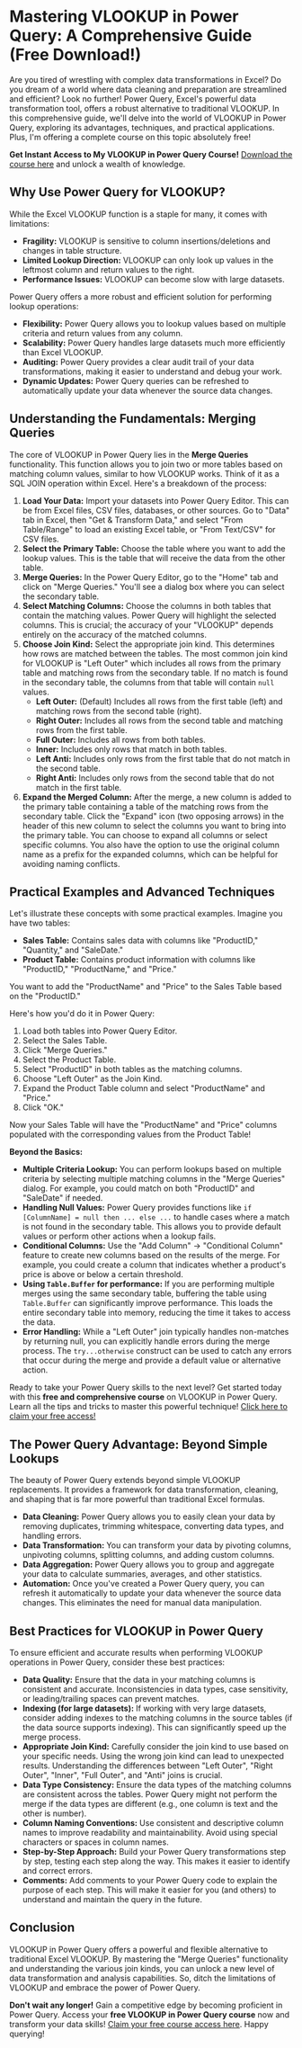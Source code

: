 # Mastering VLOOKUP in Power Query: A Comprehensive Guide (Free Download!)

Are you tired of wrestling with complex data transformations in Excel? Do you dream of a world where data cleaning and preparation are streamlined and efficient? Look no further! Power Query, Excel's powerful data transformation tool, offers a robust alternative to traditional VLOOKUP. In this comprehensive guide, we'll delve into the world of VLOOKUP in Power Query, exploring its advantages, techniques, and practical applications. Plus, I'm offering a complete course on this topic absolutely free!

**Get Instant Access to My VLOOKUP in Power Query Course!** [Download the course here](https://udemywork.com/vlookup-in-powerquery) and unlock a wealth of knowledge.

## Why Use Power Query for VLOOKUP?

While the Excel VLOOKUP function is a staple for many, it comes with limitations:

*   **Fragility:** VLOOKUP is sensitive to column insertions/deletions and changes in table structure.
*   **Limited Lookup Direction:** VLOOKUP can only look up values in the leftmost column and return values to the right.
*   **Performance Issues:** VLOOKUP can become slow with large datasets.

Power Query offers a more robust and efficient solution for performing lookup operations:

*   **Flexibility:** Power Query allows you to lookup values based on multiple criteria and return values from any column.
*   **Scalability:** Power Query handles large datasets much more efficiently than Excel VLOOKUP.
*   **Auditing:** Power Query provides a clear audit trail of your data transformations, making it easier to understand and debug your work.
*   **Dynamic Updates:** Power Query queries can be refreshed to automatically update your data whenever the source data changes.

## Understanding the Fundamentals: Merging Queries

The core of VLOOKUP in Power Query lies in the **Merge Queries** functionality.  This function allows you to join two or more tables based on matching column values, similar to how VLOOKUP works. Think of it as a SQL JOIN operation within Excel. Here's a breakdown of the process:

1.  **Load Your Data:**  Import your datasets into Power Query Editor.  This can be from Excel files, CSV files, databases, or other sources.  Go to "Data" tab in Excel, then "Get & Transform Data," and select "From Table/Range" to load an existing Excel table, or "From Text/CSV" for CSV files.
2.  **Select the Primary Table:** Choose the table where you want to add the lookup values. This is the table that will receive the data from the other table.
3.  **Merge Queries:** In the Power Query Editor, go to the "Home" tab and click on "Merge Queries." You'll see a dialog box where you can select the secondary table.
4.  **Select Matching Columns:** Choose the columns in both tables that contain the matching values.  Power Query will highlight the selected columns.  This is crucial; the accuracy of your "VLOOKUP" depends entirely on the accuracy of the matched columns.
5.  **Choose Join Kind:** Select the appropriate join kind.  This determines how rows are matched between the tables.  The most common join kind for VLOOKUP is "Left Outer" which includes all rows from the primary table and matching rows from the secondary table. If no match is found in the secondary table, the columns from that table will contain `null` values.
    *   **Left Outer:** (Default) Includes all rows from the first table (left) and matching rows from the second table (right).
    *   **Right Outer:** Includes all rows from the second table and matching rows from the first table.
    *   **Full Outer:** Includes all rows from both tables.
    *   **Inner:** Includes only rows that match in both tables.
    *   **Left Anti:** Includes only rows from the first table that do not match in the second table.
    *   **Right Anti:** Includes only rows from the second table that do not match in the first table.
6.  **Expand the Merged Column:** After the merge, a new column is added to the primary table containing a table of the matching rows from the secondary table. Click the "Expand" icon (two opposing arrows) in the header of this new column to select the columns you want to bring into the primary table.  You can choose to expand all columns or select specific columns. You also have the option to use the original column name as a prefix for the expanded columns, which can be helpful for avoiding naming conflicts.

## Practical Examples and Advanced Techniques

Let's illustrate these concepts with some practical examples. Imagine you have two tables:

*   **Sales Table:** Contains sales data with columns like "ProductID," "Quantity," and "SaleDate."
*   **Product Table:** Contains product information with columns like "ProductID," "ProductName," and "Price."

You want to add the "ProductName" and "Price" to the Sales Table based on the "ProductID."

Here's how you'd do it in Power Query:

1.  Load both tables into Power Query Editor.
2.  Select the Sales Table.
3.  Click "Merge Queries."
4.  Select the Product Table.
5.  Select "ProductID" in both tables as the matching columns.
6.  Choose "Left Outer" as the Join Kind.
7.  Expand the Product Table column and select "ProductName" and "Price."
8.  Click "OK."

Now your Sales Table will have the "ProductName" and "Price" columns populated with the corresponding values from the Product Table!

**Beyond the Basics:**

*   **Multiple Criteria Lookup:** You can perform lookups based on multiple criteria by selecting multiple matching columns in the "Merge Queries" dialog. For example, you could match on both "ProductID" and "SaleDate" if needed.
*   **Handling Null Values:** Power Query provides functions like `if [ColumnName] = null then ... else ...` to handle cases where a match is not found in the secondary table. This allows you to provide default values or perform other actions when a lookup fails.
*   **Conditional Columns:**  Use the "Add Column" -> "Conditional Column" feature to create new columns based on the results of the merge.  For example, you could create a column that indicates whether a product's price is above or below a certain threshold.
*   **Using `Table.Buffer` for performance:** If you are performing multiple merges using the same secondary table, buffering the table using `Table.Buffer` can significantly improve performance. This loads the entire secondary table into memory, reducing the time it takes to access the data.
*   **Error Handling:** While a "Left Outer" join typically handles non-matches by returning null, you can explicitly handle errors during the merge process. The `try...otherwise` construct can be used to catch any errors that occur during the merge and provide a default value or alternative action.

Ready to take your Power Query skills to the next level? Get started today with this **free and comprehensive course** on VLOOKUP in Power Query. Learn all the tips and tricks to master this powerful technique! [Click here to claim your free access!](https://udemywork.com/vlookup-in-powerquery)

## The Power Query Advantage: Beyond Simple Lookups

The beauty of Power Query extends beyond simple VLOOKUP replacements. It provides a framework for data transformation, cleaning, and shaping that is far more powerful than traditional Excel formulas.

*   **Data Cleaning:** Power Query allows you to easily clean your data by removing duplicates, trimming whitespace, converting data types, and handling errors.
*   **Data Transformation:**  You can transform your data by pivoting columns, unpivoting columns, splitting columns, and adding custom columns.
*   **Data Aggregation:** Power Query allows you to group and aggregate your data to calculate summaries, averages, and other statistics.
*   **Automation:** Once you've created a Power Query query, you can refresh it automatically to update your data whenever the source data changes. This eliminates the need for manual data manipulation.

##  Best Practices for VLOOKUP in Power Query

To ensure efficient and accurate results when performing VLOOKUP operations in Power Query, consider these best practices:

*   **Data Quality:**  Ensure that the data in your matching columns is consistent and accurate.  Inconsistencies in data types, case sensitivity, or leading/trailing spaces can prevent matches.
*   **Indexing (for large datasets):** If working with very large datasets, consider adding indexes to the matching columns in the source tables (if the data source supports indexing).  This can significantly speed up the merge process.
*   **Appropriate Join Kind:** Carefully consider the join kind to use based on your specific needs.  Using the wrong join kind can lead to unexpected results.  Understanding the differences between "Left Outer", "Right Outer", "Inner", "Full Outer", and "Anti" joins is crucial.
*   **Data Type Consistency:** Ensure the data types of the matching columns are consistent across the tables. Power Query might not perform the merge if the data types are different (e.g., one column is text and the other is number).
*   **Column Naming Conventions:** Use consistent and descriptive column names to improve readability and maintainability. Avoid using special characters or spaces in column names.
*   **Step-by-Step Approach:** Build your Power Query transformations step by step, testing each step along the way. This makes it easier to identify and correct errors.
*   **Comments:** Add comments to your Power Query code to explain the purpose of each step. This will make it easier for you (and others) to understand and maintain the query in the future.

## Conclusion

VLOOKUP in Power Query offers a powerful and flexible alternative to traditional Excel VLOOKUP. By mastering the "Merge Queries" functionality and understanding the various join kinds, you can unlock a new level of data transformation and analysis capabilities. So, ditch the limitations of VLOOKUP and embrace the power of Power Query.

**Don't wait any longer!**  Gain a competitive edge by becoming proficient in Power Query.  Access your **free VLOOKUP in Power Query course** now and transform your data skills! [Claim your free course access here](https://udemywork.com/vlookup-in-powerquery). Happy querying!
